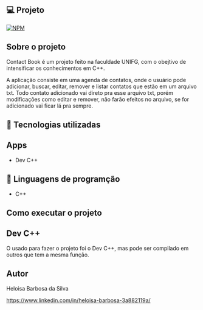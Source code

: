 ## 💻 Projeto
[![NPM](https://img.shields.io/npm/l/react)](https://github.com/heloisabbarbosa/Contact-Book/blob/add-license-1/LICENCE)

## Sobre o projeto

Contact Book é um projeto feito na faculdade UNIFG, com o obejtivo de intensificar os conhecimentos em C++.

A aplicação consiste em uma agenda de contatos, onde o usuário pode adicionar, buscar, editar, remover e listar contatos que estão em um arquivo txt.
Todo contato adicionado vai direto pra esse arquivo txt, porém modificações como editar e remover, não farão efeitos no arquivo, se for adicionado vai ficar lá pra sempre.

## 🚀 Tecnologias utilizadas
## Apps
- Dev C++

## 📔 Linguagens de programção
- C++

## Como executar o projeto

## Dev C++
O usado para fazer o projeto foi o Dev C++, mas pode ser compilado em outros que tem a mesma função.

## Autor

Heloisa Barbosa da Silva

https://www.linkedin.com/in/heloisa-barbosa-3a882119a/
